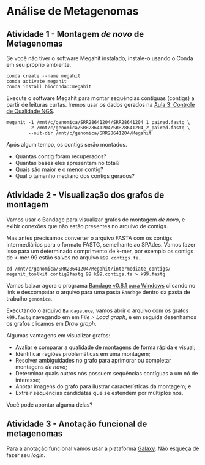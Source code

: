 # Análise de Metagenomas

## Atividade 1 - Montagem *de novo* de Metagenomas

Se você não tiver o software Megahit instalado, instale-o usando o Conda em seu próprio ambiente.

    conda create --name megahit
    conda activate megahit
    conda install bioconda::megahit

Execute o software Megahit para montar sequências contíguas (contigs) a partir de leituras curtas. 
Iremos usar os dados gerados na [Aula 3: Controle de Qualidade NGS](https://github.com/depaulats/uerj-ibrag-genomica/blob/main/aulas/03_quality.md).

    megahit -1 /mnt/c/genomica/SRR28641204/SRR28641204_1_paired.fastq \
            -2 /mnt/c/genomica/SRR28641204/SRR28641204_2_paired.fastq \
            --out-dir /mnt/c/genomica/SRR28641204/Megahit
    
Após algum tempo, os contigs serão montados. 

- Quantas contig foram recuperados?
- Quantas bases eles apresentam no total?
- Quais são maior e o menor contig?
- Qual o tamanho mediano dos contigs gerados?



## Atividade 2 - Visualização dos grafos de montagem

Vamos usar o Bandage para visualizar grafos de montagem *de novo*, e exibir conexões que não estão presentes no arquivo de contigs.

Mas antes precisamos converter o arquivo FASTA com os contigs intermediários para o formato FASTG, semelhante ao SPAdes. 
Vamos fazer isso para um determinado comprimento de k-mer, por exemplo os contigs de k-mer 99 estão salvos no arquivo `k99.contigs.fa`.

    cd /mnt/c/genomica/SRR28641204/Megahit/intermediate_contigs/
    megahit_toolkit contig2fastg 99 k99.contigs.fa > k99.fastg

Vamos baixar agora o programa [Bandage v0.8.1 para Windows](https://github.com/rrwick/Bandage/releases/download/v0.8.1/Bandage_Windows_v0_8_1.zip) clicando no link e descompatar o arquivo para uma pasta `Bandage` dentro da pasta de trabalho `genomica`.

Executando o arquivo `Bandage.exe`, vamos abrir o arquivo com os grafos `k99.fastg` navegando em em *File > Load graph*, e em seguida desenhamos os grafos clicamos em *Draw graph*.

Algumas vantagens em visualizar grafos:

- Avaliar e comparar a qualidade de montagens de forma rápida e visual;
- Identificar regiões problemáticas em uma montagem;
- Resolver ambiguidades no grafo para aprimorar ou completar montagens *de novo*;
- Determinar quais outros nós possuem sequências contíguas a um nó de interesse;
- Anotar imagens do grafo para ilustrar características da montagem; e
- Extrair sequências candidatas que se estendem por múltiplos nós.

Você pode apontar alguma delas?

## Atividade 3 - Anotação funcional de metagenomas

Para a anotação funcional vamos usar a plataforma [Galaxy](https://usegalaxy.org/). Não esqueça de fazer seu *login*.



